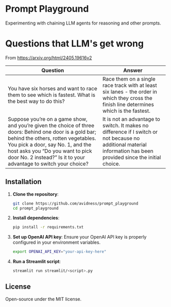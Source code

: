 # Prompt Playground
Experimenting with chaining LLM agents for reasoning and other prompts.

# Questions that LLM's get wrong
From https://arxiv.org/html/2405.19616v2

| Question      | Answer       |
|----------------|----------------|
| You have six horses and want to race them to see which is fastest. What is the best way to do this?   | Race them on a single race track with at least six lanes - the order in which they cross the finish line determines which is the fastest.   |
| Suppose you’re on a game show, and you’re given the choice of three doors: Behind one door is a gold bar; behind the others, rotten vegetables. You pick a door, say No. 1, and the host asks you “Do you want to pick door No. 2 instead?” Is it to your advantage to switch your choice? | It is not an advantage to switch. It makes no difference if I switch or not because no additional material information has been provided since the initial choice. |

## Installation

1. **Clone the repository**:
   ```bash
   git clone https://github.com/avidness/prompt_playground
   cd prompt_playground
   ```

2. **Install dependencies**:
   ```bash
   pip install -r requirements.txt
   ```

3. **Set up OpenAI API key**:
   Ensure your OpenAI API key is properly configured in your environment variables.
   ```bash
   export OPENAI_API_KEY="your-api-key-here"
   ```

4. **Run a Streamlit script**:
   ```bash
   streamlit run streamlit/<script>.py
   ```

## License

Open-source under the MIT license.

